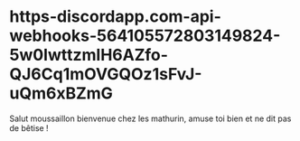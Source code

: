 # https-discordapp.com-api-webhooks-564105572803149824-5w0IwttzmlH6AZfo-QJ6Cq1mOVGQOz1sFvJ-uQm6xBZmG
Salut moussaillon bienvenue chez les mathurin, amuse toi bien et ne dit pas de bêtise ! 
